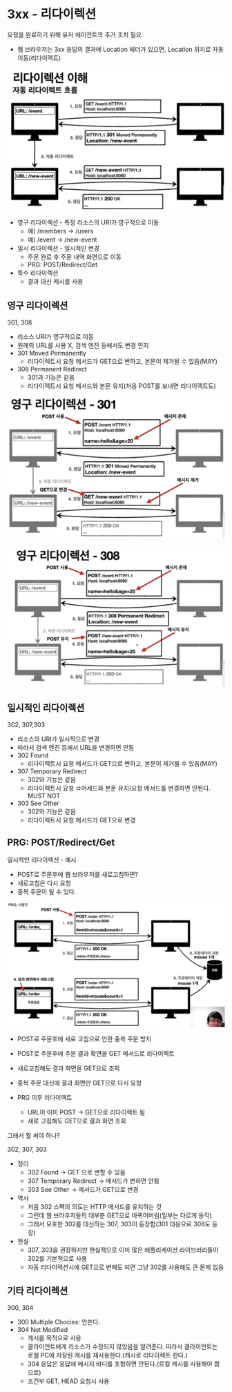 # 3xx - 리다이렉션

요청을 완료하기 위해 유저 에이전트의 추가 조치 필요

- 웹 브라우저는 3xx 응답의 결과에 Location 헤더가 있으면, Location 위치로 자동 이동(리다이렉트)

![스크린샷 2021-12-21 오후 8.57.42.png](300Redirect/1.png)

- 영구 리다이렉션 - 특정 리소스의 URI가 영구적으로 이동
    - 예) /members → /users
    - 예) /event → /new-event
- 일시 리다이렉션 - 일시적인 변경
    - 주문 완료 후 주문 내역 화면으로 이동
    - PRG: POST/Redirect/Get
- 특수 리다이렉션
    - 결과 대신 캐시를 사용

## 영구 리다이렉션

301, 308

- 리소스 URI가 영구적으로 이동
- 원래의 URL를 사용 X, 검색 엔진 등에서도 변경 인지
- 301 Moved Permanently
    - 리다이렉트시 요청 메서드가 GET으로 변하고, 본문이 제거될 수 있음(MAY)
- 308 Permanent Redirect
    - 301과 기능은 같음
    - 리다이렉트시 요청 메서드와 본문 유지(처음 POST를 보내면 리다이렉트도)

![스크린샷 2021-12-21 오후 9.06.56.png](300Redirect/2.png)

![스크린샷 2021-12-21 오후 9.08.22.png](300Redirect/3.png)

## 일시적인 리다이렉션

302, 307,303

- 리소스의 URI가 일시적으로 변경
- 따라서 검색 엔진 등에서 URL을 변경하면 안됨
- 302 Found
    - 리다이렉트시 요청 메서드가 GET으로 변하고, 본문이 제거될 수 있음(MAY)
- 307 Temporary Redirect
    - 302와 기능은 같음
    - 리다이렉트시 요청 ㅁ머세드와 본문 유지(요청 메서드를 변경하면 안된다. MUST NOT
- 303 See Other
    - 302와 기능은 같음
    - 리다이렉트시 요청 메서드가 GET으로 변경

## PRG: POST/Redirect/Get

일시적인 리다이렉션 - 예시

- POST로 주문후에 웹 브라우저를 새로고침하면?
- 새로고침은 다시 요청
- 중복 주문이 될 수 있다.

![스크린샷 2021-12-21 오후 9.18.02.png](300Redirect/4.png)

- POST로 주문후에 새로 고침으로 인한 중복 주문 방지
- POST로 주문후에 주문 결과 확면을 GET 메서드로 리다이렉트
- 새로고침해도 결과 화면을 GET으로 조회
- 중복 주문 대신에 결과 화면만 GET으로 다시 요청

- PRG 이후 리다이렉트
    - URL이 이미 POST → GET으로 리다이렉트 됨
    - 새로 고침해도 GET으로 결과 화면 조회

그래서 뭘 써야 하나?

302, 307, 303

- 정리
    - 302 Found → GET 으로 변할 수 있음
    - 307 Temporary Redirect → 메서드가 변하면 안됨
    - 303 See Other → 메서드가 GET으로 변경
- 역사
    - 처음 302 스펙의 의도는 HTTP 메서드를 유지하는 것
    - 그런데 웹 브라우저들의 대부분 GET으로 바뀌어버림(일부는 다르게 동작)
    - 그래서 모호한 302를 대신하는 307, 303이 등장함(301 대응으로 308도 등장)
- 현실
    - 307, 303을 권장하지만 현실적으로 이미 많은 애플리케이션 라이브러리들이 302를 기본적으로 사용
    - 자동 리다이렉션시에 GET으로 변해도 되면 그냥 302를 사용해도 큰 문제 없음

## 기타 리다이렉션

300, 304

- 300 Multiple Chocies: 안쓴다.
- 304 Not Modified
    - 캐시를 목적으로 사용
    - 클라이언트에게 리소스가 수정되지 않았음을 알려준다. 따라서 클라이언트는 로컬 PC에 저장된 캐시를 재사용한다.(캐시로 리다이렉트 한다.)
    - 304 응답은 응답에 메시지 바디를 포함하면 안된다.(로컬 캐시를 사용해야 함으로)
    - 조건부 GET, HEAD 요청시 사용
